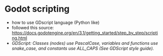 # Godot scripting
* how to use GDscript language (Python like)
* followed this source: https://docs.godotengine.org/en/3.1/getting_started/step_by_step/scripting.html
* _GDScript: Classes (nodes) use PascalCase, variables and functions use snake_case, and constants use ALL_CAPS (See GDScript style guide)._
